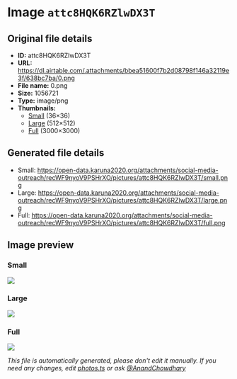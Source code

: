 # Image `attc8HQK6RZlwDX3T`

## Original file details

- **ID:** attc8HQK6RZlwDX3T
- **URL:** https://dl.airtable.com/.attachments/bbea51600f7b2d08798f146a32119e3f/638bc7ba/0.png
- **File name:** 0.png
- **Size:** 1056721
- **Type:** image/png
- **Thumbnails:**
  - [Small](https://dl.airtable.com/.attachmentThumbnails/497ea595fd9feb418c402e476408b0e6/70c88d4a) (36×36)
  - [Large](https://dl.airtable.com/.attachmentThumbnails/3a0830c4556463d98705ee996c61dc6d/151a1522) (512×512)
  - [Full](https://dl.airtable.com/.attachmentThumbnails/2796b7b7447c4a9d503280711a50ba47/6bf809c6) (3000×3000)

## Generated file details

- Small: https://open-data.karuna2020.org/attachments/social-media-outreach/recWF9nyoV9PSHrXO/pictures/attc8HQK6RZlwDX3T/small.png
- Large: https://open-data.karuna2020.org/attachments/social-media-outreach/recWF9nyoV9PSHrXO/pictures/attc8HQK6RZlwDX3T/large.png
- Full: https://open-data.karuna2020.org/attachments/social-media-outreach/recWF9nyoV9PSHrXO/pictures/attc8HQK6RZlwDX3T/full.png

## Image preview

### Small

![](https://open-data.karuna2020.org/attachments/social-media-outreach/recWF9nyoV9PSHrXO/pictures/attc8HQK6RZlwDX3T/small.png)

### Large

![](https://open-data.karuna2020.org/attachments/social-media-outreach/recWF9nyoV9PSHrXO/pictures/attc8HQK6RZlwDX3T/large.png)

### Full

![](https://open-data.karuna2020.org/attachments/social-media-outreach/recWF9nyoV9PSHrXO/pictures/attc8HQK6RZlwDX3T/full.png)

_This file is automatically generated, please don't edit it manually. If you need any changes, edit [photos.ts](/photos.ts) or ask [@AnandChowdhary](https://github.com/AnandChowdhary)_
